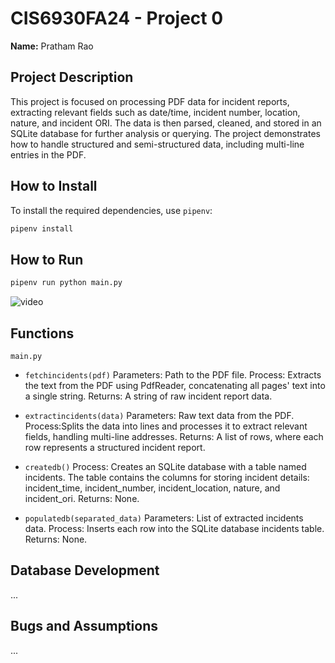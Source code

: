 # CIS6930FA24 - Project 0

**Name:** Pratham Rao

## Project Description
This project is focused on processing PDF data for incident reports, extracting relevant fields such as date/time, incident number, location, nature, and incident ORI. The data is then parsed, cleaned, and stored in an SQLite database for further analysis or querying. The project demonstrates how to handle structured and semi-structured data, including multi-line entries in the PDF.

## How to Install
To install the required dependencies, use `pipenv`:

```bash
pipenv install
```

## How to Run
```bash
pipenv run python main.py
```
![video](video)


## Functions
`main.py`
* `fetchincidents(pdf)`
  Parameters: Path to the PDF file.
  Process: Extracts the text from the PDF using PdfReader, concatenating all pages' text into a single string.
  Returns: A string of raw incident report data.

* `extractincidents(data)`
  Parameters: Raw text data from the PDF.
  Process:Splits the data into lines and processes it to extract relevant fields, handling multi-line addresses.
  Returns: A list of rows, where each row represents a structured incident report.

* `createdb()`
  Process: Creates an SQLite database with a table named incidents. The table contains the columns for storing incident details: incident_time, incident_number, incident_location, nature, and incident_ori.
  Returns: None.

* `populatedb(separated_data)`
  Parameters: List of extracted incidents data.
  Process: Inserts each row into the SQLite database incidents table.
  Returns: None.

## Database Development
...

## Bugs and Assumptions
...
